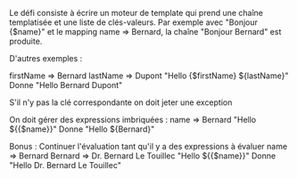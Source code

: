 Le défi consiste à écrire un moteur de template qui prend une chaîne templatisée
et une liste de clés-valeurs. Par exemple avec "Bonjour {$name}" et le mapping
name => Bernard, la chaîne "Bonjour Bernard" est produite.

D'autres exemples :

firstName => Bernard
lastName  => Dupont
"Hello {$firstName} ${lastName}" 
Donne "Hello Bernard Dupont"

S'il n'y pas la clé correspondante on doit jeter une exception

On doit gérer des expressions imbriquées :
name => Bernard
"Hello ${{$name}}"
Donne "Hello ${Bernard}"

Bonus : Continuer l'évaluation tant qu'il y a des expressions à évaluer
name => Bernard
Bernard => Dr. Bernard Le Touillec
"Hello ${{$name}}"
Donne "Hello Dr. Bernard Le Touillec"
  